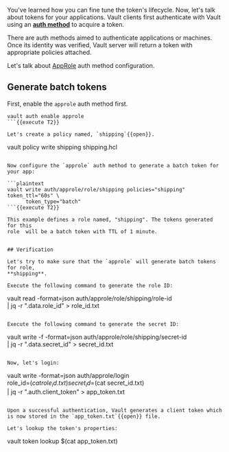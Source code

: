 You've learned how you can fine tune the token's lifecycle. Now, let's talk
about tokens for your applications. Vault clients first authenticate with Vault
using an [**auth method**](https://www.vaultproject.io/docs/auth/index.html) to
acquire a token.

There are auth methods aimed to authenticate applications or machines. Once its
identity was verified, Vault server will return a token with appropriate
policies attached.

Let's talk about [AppRole](https://learn.hashicorp.com/vault/developer/iam-authentication) auth method configuration.

## Generate batch tokens

First, enable the `approle` auth method first.

```
vault auth enable approle
```{{execute T2}}

Let's create a policy named, `shipping`{{open}}.

```
vault policy write shipping shipping.hcl
```{{execute T2}}

Now configure the `approle` auth method to generate a batch token for your app:

```plaintext
vault write auth/approle/role/shipping policies="shipping" token_ttl="60s" \
      token_type="batch"         
```{{execute T2}}

This example defines a role named, "shipping". The tokens generated for this
role  will be a batch token with TTL of 1 minute.


## Verification

Let's try to make sure that the `approle` will generate batch tokens for role,
**shipping**.

Execute the following command to generate the role ID:

```
vault read -format=json auth/approle/role/shipping/role-id \
      | jq -r ".data.role_id" > role_id.txt
```{{execute T2}}

Execute the following command to generate the secret ID:

```
vault write -f -format=json auth/approle/role/shipping/secret-id \
      | jq -r ".data.secret_id" > secret_id.txt
```{{execute T2}}

Now, let's login:

```
vault write -format=json auth/approle/login \
      role_id=$(cat role_id.txt) secret_id=$(cat secret_id.txt) \
      | jq -r ".auth.client_token" > app_token.txt
```{{execute T2}}

Upon a successful authentication, Vault generates a client token which is now stored in the `app_token.txt`{{open}} file.

Let's lookup the token's properties:

```
vault token lookup $(cat app_token.txt)
```{{execute T2}}
